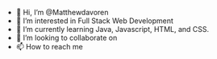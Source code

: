 - 👋 Hi, I’m @Matthewdavoren
- 👀 I’m interested in Full Stack Web Development
- 🌱 I’m currently learning Java, Javascript, HTML, and CSS.
- 💞️ I’m looking to collaborate on 
- 📫 How to reach me 

<!---
Matthewdavoren/Matthewdavoren is a ✨ special ✨ repository because its `README.md` (this file) appears on your GitHub profile.
You can click the Preview link to take a look at your changes.
--->
